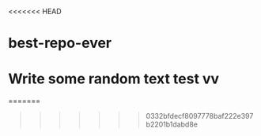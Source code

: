 <<<<<<< HEAD
# best-repo-ever

# Write some random text test vv
=======
>>>>>>> 0332bfdecf8097778baf222e397b2201b1dabd8e
